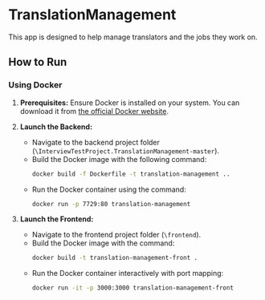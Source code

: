 # TranslationManagement

This app is designed to help manage translators and the jobs they work on.

## How to Run

### Using Docker

1. **Prerequisites:** Ensure Docker is installed on your system. You can download it from [the official Docker website](https://www.docker.com/products/docker-desktop/).

2. **Launch the Backend:**
    - Navigate to the backend project folder (`\InterviewTestProject.TranslationManagement-master`).
    - Build the Docker image with the following command:
        ```bash
        docker build -f Dockerfile -t translation-management ..
        ```
    - Run the Docker container using the command:
        ```bash
        docker run -p 7729:80 translation-management
        ```

3. **Launch the Frontend:**
    - Navigate to the frontend project folder (`\frontend`).
    - Build the Docker image with the command:
        ```bash
        docker build -t translation-management-front .
        ```
    - Run the Docker container interactively with port mapping:
        ```bash
        docker run -it -p 3000:3000 translation-management-front
        ```

